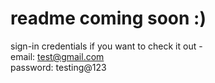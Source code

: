 # readme coming soon :)


sign-in credentials if you want to check it out - <br>
email: test@gmail.com <br>
password: testing@123
